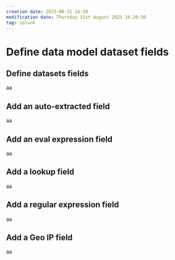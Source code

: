 ```yaml
---
creation date: 2023-08-31 14:20
modification date: Thursday 31st August 2023 14:20:38
tag: splunk
---
```

# Define data model dataset fields

## Define datasets fields

aa
## Add an auto-extracted field

aa
## Add an eval expression field

aa
## Add a lookup field

aa
## Add a regular expression field

aa
## Add a Geo IP field

aa